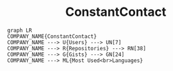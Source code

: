 <h1 align="center">ConstantContact</h1>

```mermaid
graph LR
COMPANY_NAME{ConstantContact}
COMPANY_NAME ---> U{Users} ---> UN[7]
COMPANY_NAME ---> R{Repositories} ---> RN[38]
COMPANY_NAME ---> G{Gists} ---> GN[24]
COMPANY_NAME ---> ML{Most Used<br>Languages}
```
